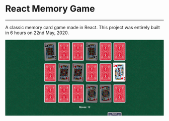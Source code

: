 # React Memory Game
---
A classic memory card game made in React. This project was entirely built in 6 hours on 22nd May, 2020.

![Screenshot](https://github.com/Gomango999/react-memory-game/blob/master/public/images/screenshot_01.png)

